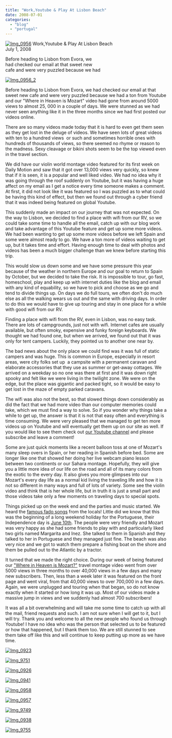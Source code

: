 ```yaml
---
title: "Work,Youtube & Play At Lisbon Beach"
date: 2008-07-01
categories: 
  - "blog"
  - "portugal"
---
```


 [![Img_0956](http://soultravelers3new.local/images/2008/07/01/img_0956.jpg "Img_0956")](https://pub-ac94b3f306b24c0dba4238943c97f2e1.r2.dev/photos/uncategorized/2008/07/01/img_0956.jpg) Work,Youtube & Play At Lisbon Beach  
July 1, 2008

Before heading to Lisbon from Evora, we  
had checked our email at that sweet new  
cafe and were very puzzled because we had

<!--more-->

[![Img_0956_2](http://soultravelers3new.local/images/2008/07/01/img_0956_2.jpg "Img_0956_2")](https://pub-ac94b3f306b24c0dba4238943c97f2e1.r2.dev/photos/uncategorized/2008/07/01/img_0956_2.jpg)

Before heading to Lisbon from Evora, we had checked our email at that sweet new cafe and were very puzzled because we had a ton from Youtube and our "Where in Heaven is Mozart" video had gone from around 5000 views to almost 25, 000 in a couple of days. We were stunned as we had never seen anything like it in the three months since we had first posted our videos online.

There are so many videos made today that it is hard to even get them seen as they get lost in the deluge of videos. We have seen lots of great videos with ten to a hundred views  or such and sometimes horrible ones with  hundreds of thousands of views, so there seemed no rhyme or reason to the madness. Sexy cleavage or bikini shots seem to be the top viewed even in the travel section.

We did have our violin world montage video featured for its first week on Daily Motion and saw that it got over 13,000 views very quickly, so knew that if it is seen, it is a popular and well liked video. We had no idea why it was going through the roof suddenly on Youtube, but it was having a huge affect on my email as I get a notice every time someone makes a comment. At first, it did not look like it was featured so I was puzzled as to what could be having this kind of effect, but then we found out through a cyber friend that it was indeed being featured on global Youtube.

This suddenly made an impact on our journey that was not expected. On the way to Lisbon, we decided to find a place with wifi from our RV, so we could take some time to handle all the email, catch up with our blog work and take advantage of this Youtube feature and get up some more videos. We had been wanting to get up some more videos before we left Spain and some were almost ready to go. We have a ton more of videos waiting to get up, but it takes time and effort. Having enough time to deal with photos and videos has been a much bigger challenge than we knew before starting this trip.

This would slow us down some and we have some pressure this year because of the weather in northern Europe and our goal to return to Spain by October, but we decided to take the risk. It is impossible to tour, go fast, homeschool, play and keep up with internet duties like the blog and email with any kind of equability, so we have to pick and choose as we go and tend to divide things up. On days we do full tours, we often don't do much else as all the walking wears us out and the same with driving days. In order to do this we would have to give up touring and stay in one place for a while with good wifi from our RV.

Finding a place with wifi from the RV, even in Lisbon, was no easy task. There are lots of campgrounds, just not with wifi. Internet cafes are usually available, but often smoky, expensive and funky foreign keyboards. We thought we had found one, but when we arrived, we found out that it was only for tent campers. Luckily, they pointed us to another one near by.

The bad news about the only place we could find was it was full of static campers and was huge. This is common in Europe, especially in resort areas, were city folks set up  a campsite with a permanent caravan and elaborate accessories that they use as summer or get-away cottages. We arrived on a weekday so no one was there at first and it was down right spooky and felt like we were living in the twilight zone. We were on the edge, but the place was gigantic and packed tight, so it would be easy to get lost in the maze of empty parked caravans.

The wifi was also not the best, so that slowed things down considerably as did the fact that we had more video than our computer memories could take, which we must find a way to solve. So if you wonder why things take a while to get up, the answer is that it is not that easy often and everything is time consuming. We were very pleased that we managed to get ten more videos up on Youtube and will eventually get them up on our site as well. If you would like to see them check out [our Youtube channel](http://www.youtube.com/user/soultravelers3) and please subscribe and leave a comment!

Some are just quick moments like a recent balloon toss at one of Mozart's many sleep overs in Spain, or her reading in Spanish before bed. Some are longer like one that showed her doing her live webcam piano lesson between two continents or our Sahara montage. Hopefully, they will give you a little more idea of our life on the road and all of its many colors from the exotic to the every day. It also gives you more glimpses into our Mozart's every day life as a normal kid living the traveling life and how it is not so different in many ways and full of lots of variety. Some see the violin video and think that is her whole life, but in truth it is just a small part and those videos take only a few moments on traveling days to special spots.

Things picked up on the week end and the parties and music started. We heard the [famous fado songs](http://en.wikipedia.org/wiki/Music_of_Portugal#Fado) from the locals! Little did we know that this was the beginning of a long weekend holiday for the Portuguese, their Independence day is [June 10th](http://en.wikipedia.org/wiki/Portugal_Day). The people were very friendly and Mozart was very happy as she had some friends to play with and particularly liked two girls named Margarita and Inez. She talked to them in Spanish and they talked to her in Portuguese and they managed just fine. The beach was also very nice and we got to watch them prepare a fishing boat on the shore and them be pulled out to the Atlantic by a tractor.

It turned that we made the right choice. During our week of being featured our ["Where in Heaven is Mozart?"](http://www.youtube.com/watch?v=wn9rDTZj-m4) travel montage video went from over 5000 views in three months to over 40,000 views in a few days and many new subscribers. Then, less than a week later it was featured on the front page and went viral, from that 40,000 views to over 700,000 in a few days. Again, we were unplugged and touring when that began, so do not know exactly when it started or how long it was up. Most of our videos made a massive jump in views and we suddenly had almost 700 subscribers!

It was all a bit overwhelming and will take me some time to catch up with all the mail, friend requests and such. I am not sure when I will get to it, but I will try. Thank you and welcome to all the new people who found us through Youtube! I have no idea who was the person that selected us to be featured or how that happened, but I thank them too. We are still stunned to see them take off like this and will continue to keep putting up more as we have time.

[![Img_0923](http://soultravelers3new.local/images/2008/07/01/img_0923.jpg "Img_0923")](https://pub-ac94b3f306b24c0dba4238943c97f2e1.r2.dev/photos/uncategorized/2008/07/01/img_0923.jpg)

[![Img_9751](http://soultravelers3new.local/images/2008/07/01/img_9751.jpg "Img_9751")](https://pub-ac94b3f306b24c0dba4238943c97f2e1.r2.dev/photos/uncategorized/2008/07/01/img_9751.jpg)

[![Img_0926](http://soultravelers3new.local/images/2008/07/01/img_0926.jpg "Img_0926")](https://pub-ac94b3f306b24c0dba4238943c97f2e1.r2.dev/photos/uncategorized/2008/07/01/img_0926.jpg)

[![Img_0941](http://soultravelers3new.local/images/2008/07/01/img_0941.jpg "Img_0941")](https://pub-ac94b3f306b24c0dba4238943c97f2e1.r2.dev/photos/uncategorized/2008/07/01/img_0941.jpg)

[![Img_0958](http://soultravelers3new.local/images/2008/07/01/img_0958.jpg "Img_0958")](https://pub-ac94b3f306b24c0dba4238943c97f2e1.r2.dev/photos/uncategorized/2008/07/01/img_0958.jpg)

[![Img_0957](http://soultravelers3new.local/images/2008/07/01/img_0957.jpg "Img_0957")](https://pub-ac94b3f306b24c0dba4238943c97f2e1.r2.dev/photos/uncategorized/2008/07/01/img_0957.jpg)

[![Img_9749](http://soultravelers3new.local/images/2008/07/01/img_9749.jpg "Img_9749")](https://pub-ac94b3f306b24c0dba4238943c97f2e1.r2.dev/photos/uncategorized/2008/07/01/img_9749.jpg)

[![Img_0938](http://soultravelers3new.local/images/2008/07/01/img_0938.jpg "Img_0938")](https://pub-ac94b3f306b24c0dba4238943c97f2e1.r2.dev/photos/uncategorized/2008/07/01/img_0938.jpg)

[![Img_9755](http://soultravelers3new.local/images/2008/07/01/img_9755.jpg "Img_9755")](https://pub-ac94b3f306b24c0dba4238943c97f2e1.r2.dev/photos/uncategorized/2008/07/01/img_9755.jpg)
